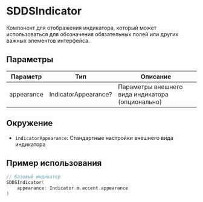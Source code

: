 # SDDSIndicator

Компонент для отображения индикатора, который может использоваться для обозначения обязательных полей или других важных элементов интерфейса.

## Параметры

| Параметр | Тип | Описание |
|----------|-----|-----------|
| appearance | IndicatorAppearance? | Параметры внешнего вида индикатора (опционально) |

## Окружение
- `indicatorAppearance`: Стандартные настройки внешнего вида индикатора

## Пример использования

```swift
// Базовый индикатор
SDDSIndicator(
    appearance: Indicator.m.accent.appearance
)
```
